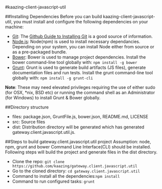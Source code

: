 #kaazing-client-javascript-util

##Installing Dependencies
Before you can build kaazing-client-javascript-util, you must install and configure the following dependencies on your machine:

* [Git](http://git-scm.com/): The [Github Guide to Installing Git](https://help.github.com/articles/set-up-git) is a good source of information.
* [Node.js](http://nodejs.org/): Node(npm) is used to install necessary dependancies. Depending on your system, you can install Node either from source or as a pre-packaged bundle.
* [Bower](http://bower.io/): Bower is used to manage project dependencies. Install the bower command-line tool globally with:  ```npm install -g bower```
* [Grunt](http://gruntjs.com/): Grunt is used to generate build artifacts (JS files), generate documentation files and run tests. Install the grunt command-line tool globally with: ```npm install -g grunt-cli```

**Note**: These may need elevated privileges requiring the use of either sudo (for OSX, *nix, BSD etc) or running the command shell as an Administrator (for Windows) to install Grunt & Bower globally.

##Directory structure
* files: package.json, GruntFile.js, bower.json, README.md, LICENSE
* src: Source files
* dist: Distribution directory will be generated which has generated gateway.client.javascript.util.js.

##Steps to build gateway.client.javascript.util project
Assumption: node, npm, grunt and bower Command Line Interface(CLI) should be installed. Following steps will build the project and generate files in the dist directory.

* Clone the repo: ```git clone https://github.com/kaazing/gateway.client.javascript.util```
* Go to the cloned directory: ```cd gateway.client.javascript.util```
* Command to install all the dependencies:``` npm install ```
* Command to run configured tasks: ```grunt```

